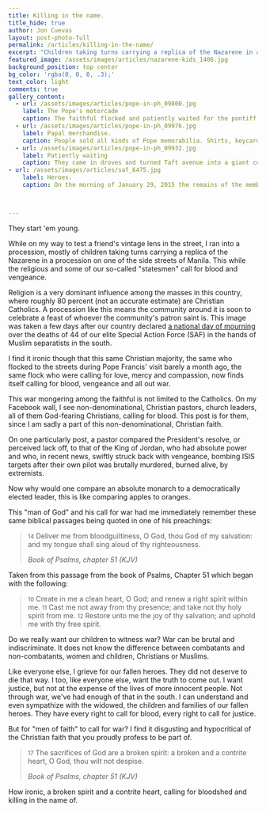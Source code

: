 ```yaml
---
title: Killing in the name.
title_hide: true
author: Jon Cuevas
layout: post-photo-full
permalink: /articles/killing-in-the-name/
excerpt: "Children taking turns carrying a replica of the Nazarene in a procession on one of the side streets of Manila. This while the religious and our so-called statesmen call for blood and vengeance."
featured_image: /assets/images/articles/nazarene-kids_1406.jpg
background_position: top center
bg_color: 'rgba(0, 0, 0, .3);'
text_color: light
comments: true
gallery_content:
  - url: /assets/images/articles/pope-in-ph_09800.jpg
    label: The Pope's motorcade
    caption: The faithful flocked and patiently waited for the pontiff to pass.
  - url: /assets/images/articles/pope-in-ph_09976.jpg
    label: Papal merchandise.
    caption: People sold all kinds of Pope memorabilia. Shirts, keycards, tags, lanyards, keychains and such.
  - url: /assets/images/articles/pope-in-ph_09932.jpg
    label: Patiently waiting
    caption: They came in droves and turned Taft avenue into a giant covered walkway.
- url: /assets/images/articles/saf_6475.jpg
    label: Heroes.
    caption: On the morning of January 29, 2015 the remains of the members of the PNP Special Action Force slain in Mamasapano arrived at Villamor Air Base. The fallen PNP SAF were accorded arrival honors led by the Secretary of the Interior and Local Government Mar Roxas, PNP Deputy Dir. Gen. Leonardo Espina, and AFP Chief of Staff Gen. Gregorio Catapang. (source - Official Gazette PH www.gov.ph)



---
```


<p class="lead">They start 'em young.</p>

<p class="lead">While on my way to test a friend's vintage lens in the street, I ran into a procession, mostly of children taking turns carrying a replica of the Nazarene in a procession on one of the side streets of Manila. This while the religious and some of our so-called "statesmen" call for blood and vengeance.</p>

Religion is a very dominant influence among the masses in this country, where roughly 80 percent (not an accurate estimate) are Christian Catholics. A procession like this means the community around it is soon to celebrate a feast of whoever the community's patron saint is. This image was taken a few days after our country declared [a national day of mourning][1] over the deaths of 44 of our elite Special Action Force (SAF) in the hands of Muslim separatists in the south.

I find it ironic though that this same Christian majority, the same who flocked to the streets during Pope Francis' visit barely a month ago, the same flock who were calling for love, mercy and compassion, now finds itself calling for blood, vengeance and all out war.

This war mongering among the faithful is not limited to the Catholics. On my Facebook wall, I see non-denominational, Christian pastors, church leaders, all of them God-fearing Christians, calling for blood. This post is for them, since I am sadly a part of this non-denominational, Christian faith. 

On one particularly post, a pastor compared the President's resolve, or perceived lack off, to that of the King of Jordan, who had absolute power and who, in recent news, swiftly struck back with vengeance, bombing ISIS targets after their own pilot was brutally murdered, burned alive, by extremists. 

Now why would one compare an absolute monarch to a democratically elected leader, this is like comparing apples to oranges. 

This "man of God" and his call for war had me immediately remember these same biblical passages being quoted in one of his preachings:

<blockquote>
	<p class="lead">
		<small>14</small> Deliver me from bloodguiltiness, O God, thou God of my salvation: and my tongue shall sing aloud of thy righteousness.
	</p>
	<cite>Book of Psalms, chapter 51 (KJV)</cite>
</blockquote>

Taken from this passage from the book of Psalms, Chapter 51 which began with the following:

<blockquote>
	<p class="lead">
		<small>10</small> Create in me a clean heart, O God; and renew a right spirit within me. <small>11</small> Cast me not away from thy presence; and take not thy holy spirit from me. <small>12</small> Restore unto me the joy of thy salvation; and uphold me with thy free spirit.
	</p>
</blockquote>

Do we really want our children to witness war? War can be brutal and indiscriminate. It does not know the difference between combatants and non-combatants, women and children, Christians or Muslims.

Like everyone else, I grieve for our fallen heroes. They did not deserve to die that way. I too, like everyone else, want the truth to come out. I want justice, but not at the expense of the lives of more innocent people. Not through war, we've had enough of that in the south. I can understand and even sympathize with the widowed, the children and families of our fallen heroes. They have every right to call for blood, every right to call for justice. 

But for "men of faith" to call for war? I find it disgusting and hypocritical of the Christian faith that you proudly profess to be part of.

<blockquote>
	<p class="lead">
		<small>17</small> The sacrifices of God are a broken spirit: a broken and a contrite heart, O God, thou wilt not despise.
	</p>
	<cite>Book of Psalms, chapter 51 (KJV)</cite>
</blockquote>

How ironic, a broken spirit and a contrite heart, calling for bloodshed and killing in the name of.

[1]: http://www.gov.ph/2015/01/29/january-30-2015-is-a-national-day-of-mourning/
